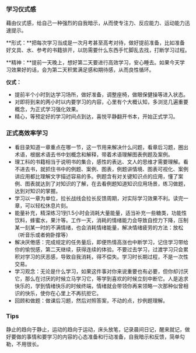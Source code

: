 ### 学习仪式感 ###
藉由仪式感，给自己一种强烈的自我暗示，从而使专注力、反应能力、运动能力迅速提示。

**形式：**把每次学习当成是一次月考甚至高考对待，做好提前准备，比如准备好文具、水、参考的书籍排开，以防需要什么东西手忙脚乱去找，打断学习过程。

**精神：**提前一天晚上，想好第二天要进行高效学习，安心睡去。如果今天学习效果好的话，会为第二天积累满足感和期待感，从而良性循环。

**仪式：**

- 提前半个小时到达学习场所，做好准备，调整座椅，做眼保健操等进入状态。
- 对即将到来的两小时以内要学习的内容，心里有个大概认知，多浏览几遍重要概念，为正式学习强化效果。
- 精心，等预定好的学习时间点到达，喜悦平静翻开书本，开始正式学习。

### 正式高效率学习 ###
- 看目录知道一章重点在哪一节，这一节用来解决什么问题，看章后习题，圈出术语，根据术语去书中划概念和解释，带着术语理解图表例题及案例。
- 理工科的书籍相当于说明书的集合，感性的表达、文人的思维才需要理解。看不进去书，就抓住书中的例题、案例、图表，例题讲情境、图表可视化、案例讲应用都比理解文字描述容易的多。例题含有对关键知识点的应用，懂了案例、图表就达到了对知识的了解，在去看例题知道知识应用场景，练习做题，达到对知识的掌握。
- 学习以一章为单位，拉长战线会拉长反馈周期，对实际学习效果不利。读完一章，可以轻松休息片刻。
- 能量补充，精深练习1到1.5小时会消耗大量能量，适当补充一些糖类，功能性饮料，蜂蜜水，果汁等。工作一天，消耗的情绪能力会导致自控力下降，压制某一刻某一时的不满情绪，也会消耗情绪能量，解决情绪疲劳的方法：放松（听音乐或者俯卧撑等）
- 解决厌倦感：完成规定的任务量后，即便热情高涨也中断学习，记住学习带给你的愉悦感，第二天继续，获得连续的体验。不要过去学习，过渡学习只会累积对学习的厌恶感，导致自我消耗，得不偿失。学习时长期过程，不是一次性交易。
- 学习观念：无论是什么学习，如果这件事对你来说重要也有必要，但你却讨厌它，那么在讨厌的时候立马学习它，等学到喜欢的时候立刻中断它。人是追求快乐的，学到情绪快乐的时候终端，情绪就会带领你再来领略一次那种似曾相识的快乐，使你在心里上不再抗拒它。
- 回顾和做题：做课后习题，然后对照答案，不动的点，抄例题理解。

### Tips ###
静止的趋向于静止，运动的趋向于运动，床头放笔，记录晨间日记，醒来就记，做好要做的事情和要学习的内容的心态准备和行动准备，自我暗示和反馈，简单勾勒，不用很长。
